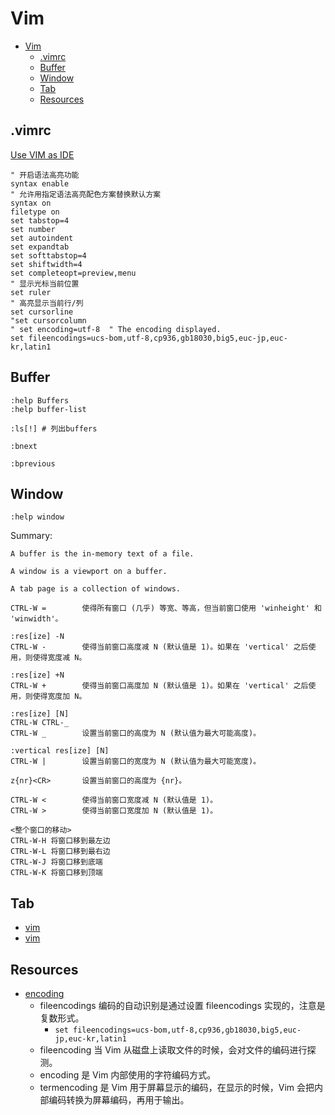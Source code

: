 # Vim

- [Vim](#vim)
  - [.vimrc](#vimrc)
  - [Buffer](#buffer)
  - [Window](#window)
  - [Tab](#tab)
  - [Resources](#resources)

## .vimrc

[Use VIM as IDE](https://github.com/yangyangwithgnu/use_vim_as_ide)

```vim
" 开启语法高亮功能
syntax enable
" 允许用指定语法高亮配色方案替换默认方案
syntax on
filetype on
set tabstop=4
set number
set autoindent
set expandtab
set softtabstop=4
set shiftwidth=4
set completeopt=preview,menu
" 显示光标当前位置
set ruler
" 高亮显示当前行/列
set cursorline
"set cursorcolumn
" set encoding=utf-8  " The encoding displayed.
set fileencodings=ucs-bom,utf-8,cp936,gb18030,big5,euc-jp,euc-kr,latin1
```

## Buffer

```vim
:help Buffers
:help buffer-list
```

```vim
:ls[!] # 列出buffers

:bnext

:bprevious

```

## Window

```vim
:help window
```

Summary:

    A buffer is the in-memory text of a file.

    A window is a viewport on a buffer.

    A tab page is a collection of windows.

```vim
CTRL-W =        使得所有窗口 (几乎) 等宽、等高，但当前窗口使用 'winheight' 和 'winwidth'。

:res[ize] -N
CTRL-W -        使得当前窗口高度减 N (默认值是 1)。如果在 'vertical' 之后使用，则使得宽度减 N。

:res[ize] +N
CTRL-W +        使得当前窗口高度加 N (默认值是 1)。如果在 'vertical' 之后使用，则使得宽度加 N。

:res[ize] [N]
CTRL-W CTRL-_
CTRL-W _        设置当前窗口的高度为 N (默认值为最大可能高度)。

:vertical res[ize] [N]
CTRL-W |        设置当前窗口的宽度为 N (默认值为最大可能宽度)。

z{nr}<CR>       设置当前窗口的高度为 {nr}。

CTRL-W <        使得当前窗口宽度减 N (默认值是 1)。
CTRL-W >        使得当前窗口宽度加 N (默认值是 1)。

<整个窗口的移动>
CTRL-W-H 将窗口移到最左边
CTRL-W-L 将窗口移到最右边
CTRL-W-J 将窗口移到底端
CTRL-W-K 将窗口移到顶端
```

## Tab

- [vim](https://blog.csdn.net/weixin_37657720/article/details/80645991)
- [vim](https://www.oschina.net/news/43167/130-essential-vim-commands)

## Resources

- [encoding](https://edyfox.codecarver.org/html/vim_fileencodings_detection.html)
  - fileencodings 编码的自动识别是通过设置 fileencodings 实现的，注意是复数形式。
    - `set fileencodings=ucs-bom,utf-8,cp936,gb18030,big5,euc-jp,euc-kr,latin1`
  - fileencoding 当 Vim 从磁盘上读取文件的时候，会对文件的编码进行探测。
  - encoding 是 Vim 内部使用的字符编码方式。
  - termencoding 是 Vim 用于屏幕显示的编码，在显示的时候，Vim 会把内部编码转换为屏幕编码，再用于输出。
